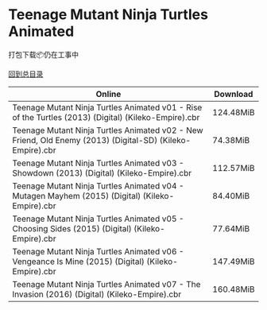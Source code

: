 # Teenage Mutant Ninja Turtles Animated

打包下载📦仍在工事中

[回到总目录](/Catalogs.md)







Online | Download
--- | ---
Teenage Mutant Ninja Turtles Animated v01 - Rise of the Turtles (2013) (Digital) (Kileko-Empire).cbr | 124.48MiB
Teenage Mutant Ninja Turtles Animated v02 - New Friend, Old Enemy (2013) (Digital-SD) (Kileko-Empire).cbr | 74.38MiB
Teenage Mutant Ninja Turtles Animated v03 - Showdown (2013) (Digital) (Kileko-Empire).cbr | 112.57MiB
Teenage Mutant Ninja Turtles Animated v04 - Mutagen Mayhem (2015) (Digital) (Kileko-Empire).cbr | 84.40MiB
Teenage Mutant Ninja Turtles Animated v05 - Choosing Sides (2015) (Digital) (Kileko-Empire).cbr | 77.64MiB
Teenage Mutant Ninja Turtles Animated v06 - Vengeance Is Mine (2015) (Digital) (Kileko-Empire).cbr | 147.49MiB
Teenage Mutant Ninja Turtles Animated v07 - The Invasion (2016) (Digital) (Kileko-Empire).cbr | 160.48MiB